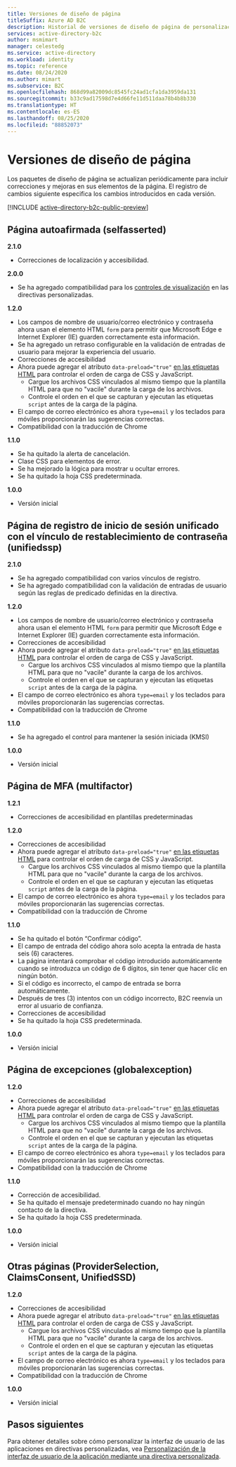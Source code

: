 ```yaml
---
title: Versiones de diseño de página
titleSuffix: Azure AD B2C
description: Historial de versiones de diseño de página de personalización de interfaz de usuario en directivas personalizadas.
services: active-directory-b2c
author: msmimart
manager: celestedg
ms.service: active-directory
ms.workload: identity
ms.topic: reference
ms.date: 08/24/2020
ms.author: mimart
ms.subservice: B2C
ms.openlocfilehash: 868d99a82009dc8545fc24ad1cfa1da3959da131
ms.sourcegitcommit: b33c9ad17598d7e4d66fe11d511daa78b4b8b330
ms.translationtype: HT
ms.contentlocale: es-ES
ms.lasthandoff: 08/25/2020
ms.locfileid: "88852073"
---
```

# <a name="page-layout-versions"></a>Versiones de diseño de página

Los paquetes de diseño de página se actualizan periódicamente para incluir correcciones y mejoras en sus elementos de la página. El registro de cambios siguiente especifica los cambios introducidos en cada versión.

[!INCLUDE [active-directory-b2c-public-preview](../../includes/active-directory-b2c-public-preview.md)]

## <a name="self-asserted-page-selfasserted"></a>Página autoafirmada (selfasserted)

**2.1.0**

- Correcciones de localización y accesibilidad.

**2.0.0**

- Se ha agregado compatibilidad para los [controles de visualización](display-controls.md) en las directivas personalizadas.

**1.2.0**

- Los campos de nombre de usuario/correo electrónico y contraseña ahora usan el elemento HTML `form` para permitir que Microsoft Edge e Internet Explorer (IE) guarden correctamente esta información.
- Se ha agregado un retraso configurable en la validación de entradas de usuario para mejorar la experiencia del usuario.
- Correcciones de accesibilidad
- Ahora puede agregar el atributo `data-preload="true"` [en las etiquetas HTML](custom-policy-ui-customization.md#guidelines-for-using-custom-page-content) para controlar el orden de carga de CSS y JavaScript.
  - Cargue los archivos CSS vinculados al mismo tiempo que la plantilla HTML para que no "vacile" durante la carga de los archivos.
  - Controle el orden en el que se capturan y ejecutan las etiquetas `script` antes de la carga de la página.
- El campo de correo electrónico es ahora `type=email` y los teclados para móviles proporcionarán las sugerencias correctas.
- Compatibilidad con la traducción de Chrome

**1.1.0**

- Se ha quitado la alerta de cancelación.
- Clase CSS para elementos de error.
- Se ha mejorado la lógica para mostrar u ocultar errores.
- Se ha quitado la hoja CSS predeterminada.

**1.0.0**

- Versión inicial

## <a name="unified-sign-in-sign-up-page-with-password-reset-link-unifiedssp"></a>Página de registro de inicio de sesión unificado con el vínculo de restablecimiento de contraseña (unifiedssp)

**2.1.0**

- Se ha agregado compatibilidad con varios vínculos de registro.
- Se ha agregado compatibilidad con la validación de entradas de usuario según las reglas de predicado definidas en la directiva.

**1.2.0**

- Los campos de nombre de usuario/correo electrónico y contraseña ahora usan el elemento HTML `form` para permitir que Microsoft Edge e Internet Explorer (IE) guarden correctamente esta información.
- Correcciones de accesibilidad
- Ahora puede agregar el atributo `data-preload="true"` [en las etiquetas HTML](custom-policy-ui-customization.md#guidelines-for-using-custom-page-content) para controlar el orden de carga de CSS y JavaScript.
  - Cargue los archivos CSS vinculados al mismo tiempo que la plantilla HTML para que no "vacile" durante la carga de los archivos.
  - Controle el orden en el que se capturan y ejecutan las etiquetas `script` antes de la carga de la página.
- El campo de correo electrónico es ahora `type=email` y los teclados para móviles proporcionarán las sugerencias correctas.
- Compatibilidad con la traducción de Chrome

**1.1.0**

- Se ha agregado el control para mantener la sesión iniciada (KMSI)

**1.0.0**

- Versión inicial

## <a name="mfa-page-multifactor"></a>Página de MFA (multifactor)

**1.2.1**

- Correcciones de accesibilidad en plantillas predeterminadas

**1.2.0**

- Correcciones de accesibilidad
- Ahora puede agregar el atributo `data-preload="true"` [en las etiquetas HTML](custom-policy-ui-customization.md#guidelines-for-using-custom-page-content) para controlar el orden de carga de CSS y JavaScript.
  - Cargue los archivos CSS vinculados al mismo tiempo que la plantilla HTML para que no "vacile" durante la carga de los archivos.
  - Controle el orden en el que se capturan y ejecutan las etiquetas `script` antes de la carga de la página.
- El campo de correo electrónico es ahora `type=email` y los teclados para móviles proporcionarán las sugerencias correctas.
- Compatibilidad con la traducción de Chrome

**1.1.0**

- Se ha quitado el botón “Confirmar código”.
- El campo de entrada del código ahora solo acepta la entrada de hasta seis (6) caracteres.
- La página intentará comprobar el código introducido automáticamente cuando se introduzca un código de 6 dígitos, sin tener que hacer clic en ningún botón.
- Si el código es incorrecto, el campo de entrada se borra automáticamente.
- Después de tres (3) intentos con un código incorrecto, B2C reenvía un error al usuario de confianza.
- Correcciones de accesibilidad
- Se ha quitado la hoja CSS predeterminada.

**1.0.0**

- Versión inicial

## <a name="exception-page-globalexception"></a>Página de excepciones (globalexception)

**1.2.0**

- Correcciones de accesibilidad
- Ahora puede agregar el atributo `data-preload="true"` [en las etiquetas HTML](custom-policy-ui-customization.md#guidelines-for-using-custom-page-content) para controlar el orden de carga de CSS y JavaScript.
  - Cargue los archivos CSS vinculados al mismo tiempo que la plantilla HTML para que no "vacile" durante la carga de los archivos.
  - Controle el orden en el que se capturan y ejecutan las etiquetas `script` antes de la carga de la página.
- El campo de correo electrónico es ahora `type=email` y los teclados para móviles proporcionarán las sugerencias correctas.
- Compatibilidad con la traducción de Chrome

**1.1.0**

- Corrección de accesibilidad.
- Se ha quitado el mensaje predeterminado cuando no hay ningún contacto de la directiva.
- Se ha quitado la hoja CSS predeterminada.

**1.0.0**

- Versión inicial

## <a name="other-pages-providerselection-claimsconsent-unifiedssd"></a>Otras páginas (ProviderSelection, ClaimsConsent, UnifiedSSD)

**1.2.0**

- Correcciones de accesibilidad
- Ahora puede agregar el atributo `data-preload="true"` [en las etiquetas HTML](custom-policy-ui-customization.md#guidelines-for-using-custom-page-content) para controlar el orden de carga de CSS y JavaScript.
  - Cargue los archivos CSS vinculados al mismo tiempo que la plantilla HTML para que no "vacile" durante la carga de los archivos.
  - Controle el orden en el que se capturan y ejecutan las etiquetas `script` antes de la carga de la página.
- El campo de correo electrónico es ahora `type=email` y los teclados para móviles proporcionarán las sugerencias correctas.
- Compatibilidad con la traducción de Chrome

**1.0.0**

- Versión inicial

## <a name="next-steps"></a>Pasos siguientes

Para obtener detalles sobre cómo personalizar la interfaz de usuario de las aplicaciones en directivas personalizadas, vea [Personalización de la interfaz de usuario de la aplicación mediante una directiva personalizada](custom-policy-ui-customization.md).
